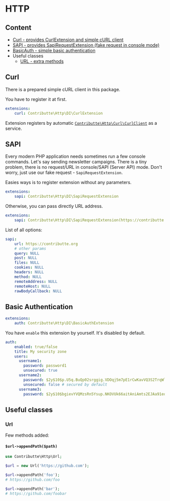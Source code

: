 # HTTP

## Content

- [Curl - provides CurlExtension and simple cURL client](#curl)
- [SAPI - provides SapiRequestExtension (fake request in console mode)](#sapi)
- [BasicAuth - simple basic authentication](#basic-authentication)
- Useful classes
    - [URL - extra methods](#url)

## Curl

There is a prepared simple cURL client in this package.

You have to register it at first.

```yaml
extensions:
    curl: Contributte\Http\DI\CurlExtension
```

Extension registers by automatic [`Contributte\Http\Curl\CurlClient`](https://github.com/contributte/http/blob/master/src/Curl/CurlClient.php) as a service.

## SAPI

Every modern PHP application needs sometimes run a few console commands. Let's say sending newsletter campaigns. There is
a tiny problem, there is no request/URL in console/SAPI (Server API) mode. Don't worry, just use our fake request -
`SapiRequestExtension`.

Easies ways is to register extension without any parameters.

```yaml
extensions:
    sapi: Contributte\Http\DI\SapiRequestExtension
```

Otherwise, you can pass directly URL address.

```yaml
extensions:
    sapi: Contributte\Http\DI\SapiRequestExtension(https://contributte.org)
```

List of all options:

```yaml
sapi:
    url: https://contributte.org
    # other params
    query: NULL
    post: NULL
    files: NULL
    cookies: NULL
    headers: NULL
    method: NULL
    remoteAddress: NULL
    remoteHost: NULL
    rawBodyCallback: NULL
```

## Basic Authentication

```yaml
extensions:
    auth: Contributte\Http\DI\BasicAuthExtension
```

You have `enable` this extension by yourself. It's disabled by default.

```yaml
auth:
    enabled: true/false
    title: My security zone
    users:
      username1:
        password: password1
        unsecured: true
      username2:
        password: $2y$10$p.U5q.BuQp02srggig.VDOqj5m7pE1rCwKavVQ3S2TrqWlkqu3qlC
        unsecured: false # secured by default
      username3:
        password: $2y$10$bgievYVQMzsRn5Ysup.NKOVUk66aitAniAmts2EJAa91eqkAhohvC
```

## Useful classes

### Url

Few methods added:

#### `$url->appendPath($path)`

```php
use Contributte\Http\Url;

$url = new Url('https://github.com');

$url->appendPath('foo');
# https://github.com/foo

$url->appendPath('bar');
# https://github.com/foobar
```
